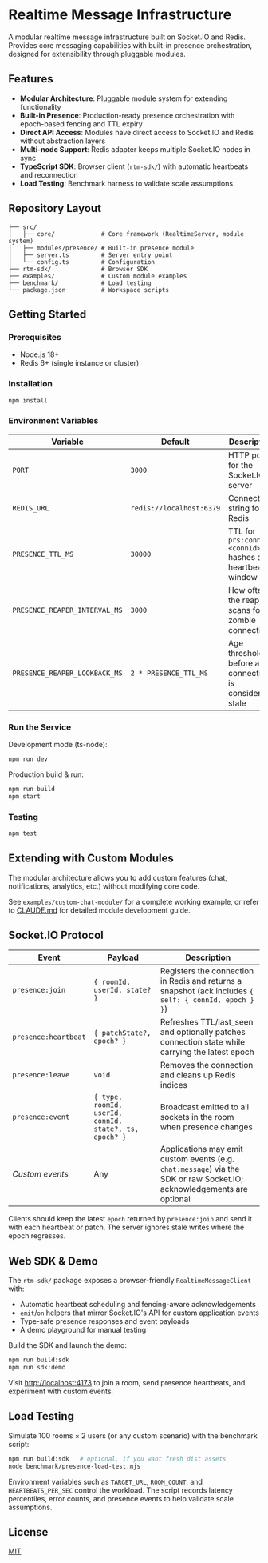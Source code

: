 # Realtime Message Infrastructure

A modular realtime message infrastructure built on Socket.IO and Redis. Provides core messaging capabilities with built-in presence orchestration, designed for extensibility through pluggable modules.

## Features

- **Modular Architecture**: Pluggable module system for extending functionality
- **Built-in Presence**: Production-ready presence orchestration with epoch-based fencing and TTL expiry
- **Direct API Access**: Modules have direct access to Socket.IO and Redis without abstraction layers
- **Multi-node Support**: Redis adapter keeps multiple Socket.IO nodes in sync
- **TypeScript SDK**: Browser client (`rtm-sdk/`) with automatic heartbeats and reconnection
- **Load Testing**: Benchmark harness to validate scale assumptions

## Repository Layout

```
├── src/
│   ├── core/             # Core framework (RealtimeServer, module system)
│   ├── modules/presence/ # Built-in presence module
│   ├── server.ts         # Server entry point
│   └── config.ts         # Configuration
├── rtm-sdk/              # Browser SDK
├── examples/             # Custom module examples
├── benchmark/            # Load testing
└── package.json          # Workspace scripts
```

## Getting Started

### Prerequisites

- Node.js 18+
- Redis 6+ (single instance or cluster)

### Installation

```bash
npm install
```

### Environment Variables

| Variable | Default | Description |
| --- | --- | --- |
| `PORT` | `3000` | HTTP port for the Socket.IO server |
| `REDIS_URL` | `redis://localhost:6379` | Connection string for Redis |
| `PRESENCE_TTL_MS` | `30000` | TTL for `prs:conn:<connId>` hashes and heartbeat window |
| `PRESENCE_REAPER_INTERVAL_MS` | `3000` | How often the reaper scans for zombie connections |
| `PRESENCE_REAPER_LOOKBACK_MS` | `2 * PRESENCE_TTL_MS` | Age threshold before a connection is considered stale |

### Run the Service

Development mode (ts-node):

```bash
npm run dev
```

Production build & run:

```bash
npm run build
npm start
```

### Testing

```bash
npm test
```

## Extending with Custom Modules

The modular architecture allows you to add custom features (chat, notifications, analytics, etc.) without modifying core code.

See `examples/custom-chat-module/` for a complete working example, or refer to [CLAUDE.md](./CLAUDE.md#creating-custom-modules) for detailed module development guide.

## Socket.IO Protocol

| Event | Payload | Description |
| --- | --- | --- |
| `presence:join` | `{ roomId, userId, state? }` | Registers the connection in Redis and returns a snapshot (ack includes `{ self: { connId, epoch } }`) |
| `presence:heartbeat` | `{ patchState?, epoch? }` | Refreshes TTL/last_seen and optionally patches connection state while carrying the latest epoch |
| `presence:leave` | `void` | Removes the connection and cleans up Redis indices |
| `presence:event` | `{ type, roomId, userId, connId, state?, ts, epoch? }` | Broadcast emitted to all sockets in the room when presence changes |
| _Custom events_ | Any | Applications may emit custom events (e.g. `chat:message`) via the SDK or raw Socket.IO; acknowledgements are optional |

Clients should keep the latest `epoch` returned by `presence:join` and send it with each heartbeat or patch. The server ignores stale writes where the epoch regresses.

## Web SDK & Demo

The `rtm-sdk/` package exposes a browser-friendly `RealtimeMessageClient` with:

- Automatic heartbeat scheduling and fencing-aware acknowledgements
- `emit`/`on` helpers that mirror Socket.IO's API for custom application events
- Type-safe presence responses and event payloads
- A demo playground for manual testing

Build the SDK and launch the demo:

```bash
npm run build:sdk
npm run sdk:demo
```

Visit <http://localhost:4173> to join a room, send presence heartbeats, and experiment with custom events.

## Load Testing

Simulate 100 rooms × 2 users (or any custom scenario) with the benchmark script:

```bash
npm run build:sdk   # optional, if you want fresh dist assets
node benchmark/presence-load-test.mjs
```

Environment variables such as `TARGET_URL`, `ROOM_COUNT`, and `HEARTBEATS_PER_SEC` control the workload. The script records latency percentiles, error counts, and presence events to help validate scale assumptions.

## License

[MIT](./LICENSE)
